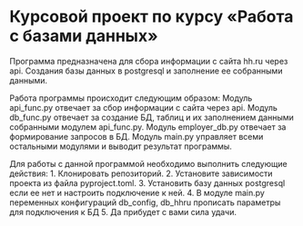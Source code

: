 # Курсовой проект по курсу «Работа с базами данных»

Программа предназначена для сбора информации с сайта hh.ru через api.
Создания базы данных в postgresql и заполнение ее собранными данными.

Работа программы происходит следующим образом:
Модуль api_func.py отвечает за сбор информации с сайта через api.
Модуль db_func.py отвечает за создание БД, таблиц и их заполнением данными собранными модулем api_func.py.
Модуль employer_db.py отвечает за формирование запросов в БД.
Модуль main.py управляет всеми остальными модулями и выводит результат программы.

Для работы с данной программой необходимо выполнить следующие действия:
    1. Клонировать репозиторий. 
    2. Установите зависимости проекта из файла pyproject.toml.
    3. Установить базу данных postgresql если ее нет и настроить подключение к ней.
    4. В модуле main.py переменных конфигураций db_config, db_hhru прописать параметры для подключения к БД
    5. Да прибудет с вами сила удачи.
